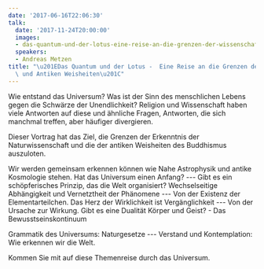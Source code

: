 ```yaml
---
date: '2017-06-16T22:06:30'
talk:
  date: '2017-11-24T20:00:00'
  images:
  - das-quantum-und-der-lotus-eine-reise-an-die-grenzen-der-wissenschaft-und-antiken-weisheiten-title.jpg
  speakers:
  - Andreas Metzen
title: "\u201EDas Quantum und der Lotus -  Eine Reise an die Grenzen der Wissenschaft\
  \ und Antiken Weisheiten\u201C"
---
```

Wie entstand das Universum? Was ist der Sinn des menschlichen Lebens gegen die Schwärze der Unendlichkeit? Religion und Wissenschaft haben viele Antworten auf diese und ähnliche Fragen, Antworten, die sich manchmal treffen, aber häufiger divergieren.

Dieser Vortrag hat das Ziel, die Grenzen der Erkenntnis der Naturwissenschaft und die der antiken Weisheiten des Buddhismus auszuloten.

Wir werden gemeinsam erkennen können wie Nahe Astrophysik und antike Kosmologie stehen. Hat das Universum einen Anfang? --- Gibt es ein schöpferisches Prinzip, das die Welt organisiert? Wechselseitige Abhängigkeit und Vernetztheit der Phänomene --- Von der Existenz der Elementarteilchen. Das Herz der Wirklichkeit ist Vergänglichkeit --- Von der Ursache zur Wirkung. Gibt es eine Dualität Körper und Geist? - Das Bewusstseinskontinuum

Grammatik des Universums: Naturgesetze --- Verstand und Kontemplation: Wie erkennen wir die Welt.

Kommen Sie mit auf diese Themenreise durch das Universum.

